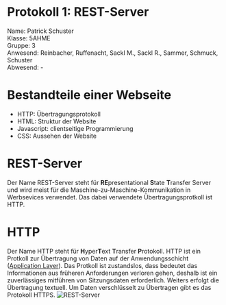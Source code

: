 # Protokoll 1: REST-Server
Name: Patrick Schuster  
Klasse: 5AHME  
Gruppe: 3    
Anwesend: Reinbacher, Ruffenacht, Sackl M., Sackl R., Sammer, Schmuck, Schuster  
Abwesend: -

# Bestandteile einer Webseite  
* HTTP: Übertragungsprotokoll  
* HTML: Struktur der Website  
* Javascript: clientseitige Programmierung  
* CSS: Aussehen der Website  

# REST-Server  
Der Name REST-Server steht für **RE**presentational **S**tate **T**ransfer Server und wird meist für die 
Maschine-zu-Maschine-Kommunikation in Werbsevices verwendet. Das dabei verwendete Übertragungsprotkoll ist HTTP.  
# HTTP
Der Name HTTP steht für **H**yper**T**ext **T**ransfer **P**rotokoll. HTTP ist ein Protkoll zur Übertragung
von Daten auf der Anwendungsschicht ([Application Layer](https://de.wikipedia.org/wiki/OSI-Modell#Schicht_7_%E2%80%93_Anwendungsschicht_(Application_Layer))). 
Das Protkoll ist zustandslos, dass bedeutet das Informationen aus früheren Anforderungen verloren gehen, 
deshalb ist ein zuverlässiges mitführen von Sitzungsdaten erforderlich. Weiters erfolgt die Übertragung textuell. 
Um Daten verschlüsselt zu Übertragen gibt es das Protokoll HTTPS.
![REST-Server](https://github.com/suspam14/la1/blob/master/REST-Server.svg)
